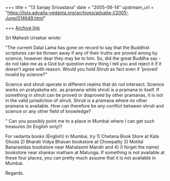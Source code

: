 +++
title = "13 Sanjay Srivastava"
date = "2005-06-14"
upstream_url = "https://lists.advaita-vedanta.org/archives/advaita-l/2005-June/014649.html"

+++
[Archive link](https://lists.advaita-vedanta.org/archives/advaita-l/2005-June/014649.html)

Sri Mahesh Ursekar wrote:

"The current Dalai Lama has gone on record to say that the Buddhist  
scriptures can be thrown away if any of their truths are proved wrong 
by science, however dear they may be to him. So, did the great Buddha 
say - do not take me as a God but question every thing I tell you and 
reject it if it doesn't agree with reason. Would you hold Shruti as 
fact even if 'proved'
  invalid by science?"

Science and shruti operate in different realms that do not intersect. 
Science works on pratyaksha etc. as pramana while shruti is a pramana 
in itself. If something in shruti can be proved or disproved by other 
pramanas, it is not in the valid jurisdiction of shruti. Shruti is a 
pramana where no other pramana is available. How can therefore be any 
conflict between shruti and science or any other field of knowledge?

" Can you possibly point me to a place in Mumbai where I can get such 
treasures (in English only)?

For vedanta books (English) in Mumbai, try 1) Chetana Book Store at 
Kala Ghoda 2) Bharati Vidya Bhavan bookstore at Chowpatty 3) Motilal 
Banarasidas bookstore near Mahalaxmi Mandir and 4) (I forget the name) 
bookstore near shankar matham at Matunga. If something is not available 
at these four places, you can pretty much assume that it is not 
available in Mumbai.

Regards.


